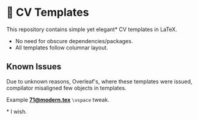 # 📄 CV Templates
This repository contains simple yet elegant\* CV templates in LaTeX.
- No need for obscure dependencies/packages. 
- All templates follow columnar layout.


## Known Issues
Due to unknown reasons, Overleaf's, where these templates were issued, compilator misaligned few objects in templates.

Example **71@modern.tex** `\vspace` tweak. 

\* I wish.
